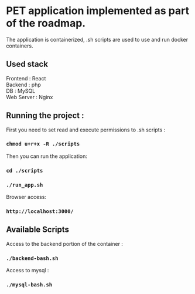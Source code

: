 # PET application implemented as part of the roadmap.

The application is containerized, .sh scripts are used to use and run docker containers.

## Used stack
Frontend : React \
Backend : php \
DB : MySQL \
Web Server : Nginx

## Running the project : 

First you need to set read and execute permissions to .sh scripts : 

### `chmod u+r+x -R ./scripts`

Then you can run the application: 

### `cd ./scripts`
### `./run_app.sh`

Browser access:

### `http://localhost:3000/`


## Available Scripts

Access to the backend portion of the container : 
### `./backend-bash.sh`

Access to mysql :
### `./mysql-bash.sh`



